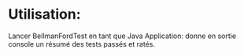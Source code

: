 # Utilisation:

Lancer BellmanFordTest en tant que Java Application: donne en sortie console un résumé des tests passés et ratés.